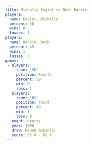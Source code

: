 ```yaml
---
title: Michelle Englot vs Beth Rankin
player1:                
  name: Englot, Michelle
  percent: 58           
  wins: 0               
  losses: 1             
player2:                
  name: Rankin, Beth    
  percent: 49           
  wins: 1               
  losses: 0             
games:
 - player1:          
     team: 'SK'      
     position: Fourth
     percent: 58     
     win: 0          
     loss: 1         
   player2:         
     team: 'NS'     
     position: Third
     percent: 49    
     win: 1         
     loss: 0        
   event: Hearts       
   year: 1990          
   draw: Round Robin(2)
   score: SK 8 - NS 9  
---
```

